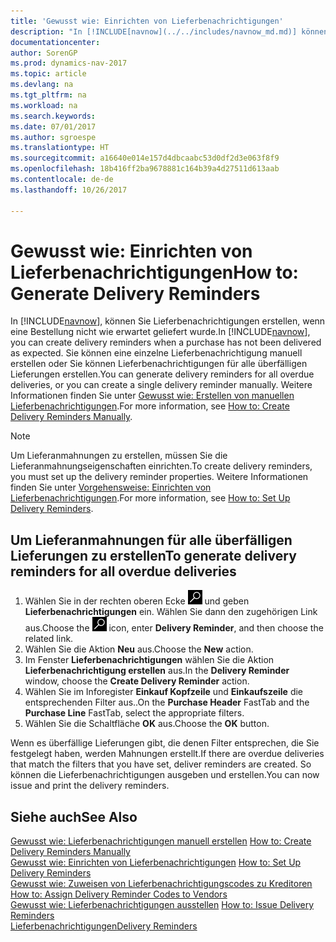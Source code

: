 ```yaml
---
title: 'Gewusst wie: Einrichten von Lieferbenachrichtigungen'
description: "In [!INCLUDE[navnow](../../includes/navnow_md.md)] können Sie Lieferbenachrichtigungen erstellen, wenn eine Bestellung nicht wie erwartet geliefert wurde."
documentationcenter: 
author: SorenGP
ms.prod: dynamics-nav-2017
ms.topic: article
ms.devlang: na
ms.tgt_pltfrm: na
ms.workload: na
ms.search.keywords: 
ms.date: 07/01/2017
ms.author: sgroespe
ms.translationtype: HT
ms.sourcegitcommit: a16640e014e157d4dbcaabc53d0df2d3e063f8f9
ms.openlocfilehash: 18b416ff2ba9678881c164b39a4d27511d613aab
ms.contentlocale: de-de
ms.lasthandoff: 10/26/2017

---
```

# <a name="how-to-generate-delivery-reminders"></a><span data-ttu-id="6a21a-103">Gewusst wie: Einrichten von Lieferbenachrichtigungen</span><span class="sxs-lookup"><span data-stu-id="6a21a-103">How to: Generate Delivery Reminders</span></span>
<span data-ttu-id="6a21a-104">In [!INCLUDE[navnow](../../includes/navnow_md.md)], können Sie Lieferbenachrichtigungen erstellen, wenn eine Bestellung nicht wie erwartet geliefert wurde.</span><span class="sxs-lookup"><span data-stu-id="6a21a-104">In [!INCLUDE[navnow](../../includes/navnow_md.md)], you can create delivery reminders when a purchase has not been delivered as expected.</span></span> <span data-ttu-id="6a21a-105">Sie können eine einzelne Lieferbenachrichtigung manuell erstellen oder Sie können Lieferbenachrichtigungen für alle überfälligen Lieferungen erstellen.</span><span class="sxs-lookup"><span data-stu-id="6a21a-105">You can generate delivery reminders for all overdue deliveries, or you can create a single delivery reminder manually.</span></span> <span data-ttu-id="6a21a-106">Weitere Informationen finden Sie unter [Gewusst wie: Erstellen von manuellen Lieferbenachrichtigungen](how-to-create-delivery-reminders-manually.md).</span><span class="sxs-lookup"><span data-stu-id="6a21a-106">For more information, see [How to: Create Delivery Reminders Manually](how-to-create-delivery-reminders-manually.md).</span></span>  

> [!NOTE]  
>  <span data-ttu-id="6a21a-107">Um Lieferanmahnungen zu erstellen, müssen Sie die Lieferanmahnungseigenschaften einrichten.</span><span class="sxs-lookup"><span data-stu-id="6a21a-107">To create delivery reminders, you must set up the delivery reminder properties.</span></span> <span data-ttu-id="6a21a-108">Weitere Informationen finden Sie unter [Vorgehensweise: Einrichten von Lieferbenachrichtigungen](how-to-set-up-delivery-reminders.md).</span><span class="sxs-lookup"><span data-stu-id="6a21a-108">For more information, see [How to: Set Up Delivery Reminders](how-to-set-up-delivery-reminders.md).</span></span>  

## <a name="to-generate-delivery-reminders-for-all-overdue-deliveries"></a><span data-ttu-id="6a21a-109">Um Lieferanmahnungen für alle überfälligen Lieferungen zu erstellen</span><span class="sxs-lookup"><span data-stu-id="6a21a-109">To generate delivery reminders for all overdue deliveries</span></span>  

1.  <span data-ttu-id="6a21a-110">Wählen Sie in der rechten oberen Ecke ![Nach Seite oder Bericht suchen](../../media/ui-search/search_small.png "Symbol nach Seite oder Bericht suchen") und geben **Lieferbenachrichtigungen** ein. Wählen Sie dann den zugehörigen Link aus.</span><span class="sxs-lookup"><span data-stu-id="6a21a-110">Choose the ![Search for Page or Report](../../media/ui-search/search_small.png "Search for Page or Report icon") icon, enter **Delivery Reminder**, and then choose the related link.</span></span>  
2.  <span data-ttu-id="6a21a-111">Wählen Sie die Aktion **Neu** aus.</span><span class="sxs-lookup"><span data-stu-id="6a21a-111">Choose the **New** action.</span></span>  
3.  <span data-ttu-id="6a21a-112">Im Fenster **Lieferbenachrichtigungen** wählen Sie die Aktion **Lieferbenachrichtigung erstellen** aus.</span><span class="sxs-lookup"><span data-stu-id="6a21a-112">In the **Delivery Reminder** window, choose the **Create Delivery Reminder** action.</span></span>  
4.  <span data-ttu-id="6a21a-113">Wählen Sie im Inforegister **Einkauf Kopfzeile** und **Einkaufszeile** die entsprechenden Filter aus..</span><span class="sxs-lookup"><span data-stu-id="6a21a-113">On the **Purchase Header** FastTab and the **Purchase Line** FastTab, select the appropriate filters.</span></span>  
5.  <span data-ttu-id="6a21a-114">Wählen Sie die Schaltfläche **OK** aus.</span><span class="sxs-lookup"><span data-stu-id="6a21a-114">Choose the **OK** button.</span></span>  

<span data-ttu-id="6a21a-115">Wenn es überfällige Lieferungen gibt, die denen Filter entsprechen, die Sie festgelegt haben, werden Mahnungen erstellt.</span><span class="sxs-lookup"><span data-stu-id="6a21a-115">If there are overdue deliveries that match the filters that you have set, deliver reminders are created.</span></span> <span data-ttu-id="6a21a-116">So können die Lieferbenachrichtigungen ausgeben und erstellen.</span><span class="sxs-lookup"><span data-stu-id="6a21a-116">You can now issue and print the delivery reminders.</span></span>  

## <a name="see-also"></a><span data-ttu-id="6a21a-117">Siehe auch</span><span class="sxs-lookup"><span data-stu-id="6a21a-117">See Also</span></span>  
 <span data-ttu-id="6a21a-118">[Gewusst wie: Lieferbenachrichtigungen manuell erstellen](how-to-create-delivery-reminders-manually.md) </span><span class="sxs-lookup"><span data-stu-id="6a21a-118">[How to: Create Delivery Reminders Manually](how-to-create-delivery-reminders-manually.md) </span></span>  
 <span data-ttu-id="6a21a-119">[Gewusst wie: Einrichten von Lieferbenachrichtigungen](how-to-set-up-delivery-reminders.md) </span><span class="sxs-lookup"><span data-stu-id="6a21a-119">[How to: Set Up Delivery Reminders](how-to-set-up-delivery-reminders.md) </span></span>  
 <span data-ttu-id="6a21a-120">[Gewusst wie: Zuweisen von Lieferbenachrichtigungscodes zu Kreditoren](how-to-assign-delivery-reminder-codes-to-vendors.md) </span><span class="sxs-lookup"><span data-stu-id="6a21a-120">[How to: Assign Delivery Reminder Codes to Vendors](how-to-assign-delivery-reminder-codes-to-vendors.md) </span></span>  
 <span data-ttu-id="6a21a-121">[Gewusst wie: Lieferbenachrichtigungen ausstellen](how-to-issue-delivery-reminders.md) </span><span class="sxs-lookup"><span data-stu-id="6a21a-121">[How to: Issue Delivery Reminders](how-to-issue-delivery-reminders.md) </span></span>  
 [<span data-ttu-id="6a21a-122">Lieferbenachrichtigungen</span><span class="sxs-lookup"><span data-stu-id="6a21a-122">Delivery Reminders</span></span>](delivery-reminders.md)

